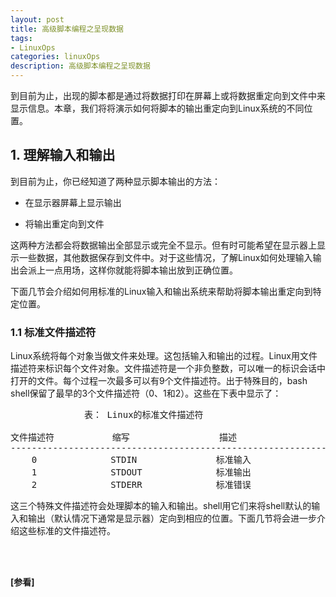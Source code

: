 ```yaml
---
layout: post
title: 高级脚本编程之呈现数据
tags:
- LinuxOps
categories: linuxOps
description: 高级脚本编程之呈现数据
---
```




到目前为止，出现的脚本都是通过将数据打印在屏幕上或将数据重定向到文件中来显示信息。本章，我们将将演示如何将脚本的输出重定向到Linux系统的不同位置。




<!-- more -->

## 1. 理解输入和输出
到目前为止，你已经知道了两种显示脚本输出的方法：

* 在显示器屏幕上显示输出

* 将输出重定向到文件

这两种方法都会将数据输出全部显示或完全不显示。但有时可能希望在显示器上显示一些数据，其他数据保存到文件中。对于这些情况，了解Linux如何处理输入输出会派上一点用场，这样你就能将脚本输出放到正确位置。

下面几节会介绍如何用标准的Linux输入和输出系统来帮助将脚本输出重定向到特定位置。

### 1.1 标准文件描述符
Linux系统将每个对象当做文件来处理。这包括输入和输出的过程。Linux用文件描述符来标识每个文件对象。文件描述符是一个非负整数，可以唯一的标识会话中打开的文件。每个过程一次最多可以有9个文件描述符。出于特殊目的，bash shell保留了最早的3个文件描述符（0、1和2）。这些在下表中显示了：
<pre>
              表： Linux的标准文件描述符

文件描述符           缩写                 描述
-----------------------------------------------------------------
    0              STDIN               标准输入
    1              STDOUT              标准输出
    2              STDERR              标准错误 
</pre>
这三个特殊文件描述符会处理脚本的输入和输出。shell用它们来将shell默认的输入和输出（默认情况下通常是显示器）定向到相应的位置。下面几节将会进一步介绍这些标准的文件描述符。








<br />
<br />

**[参看]**






<br />
<br />
<br />



